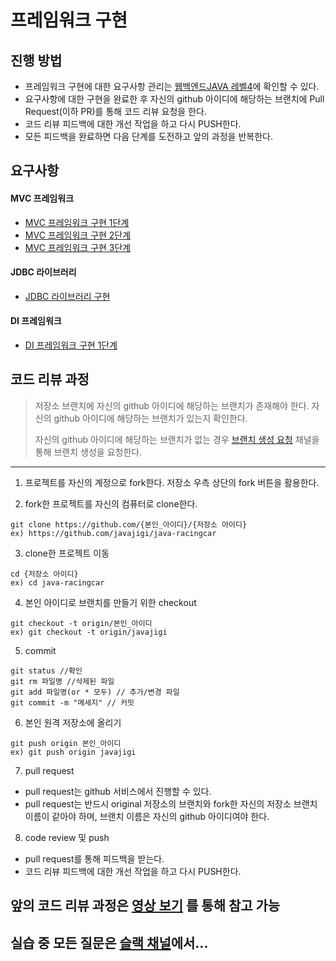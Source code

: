 # 프레임워크 구현
## 진행 방법
* 프레임워크 구현에 대한 요구사항 관리는 [웹백엔드JAVA 레벨4](https://nextstep.camp/courses/-KtTs-ZFzvIWITSLbp3r)에 확인할 수 있다.
* 요구사항에 대한 구현을 완료한 후 자신의 github 아이디에 해당하는 브랜치에 Pull Request(이하 PR)를 통해 코드 리뷰 요청을 한다.
* 코드 리뷰 피드백에 대한 개선 작업을 하고 다시 PUSH한다.
* 모든 피드백을 완료하면 다음 단계를 도전하고 앞의 과정을 반복한다.

## 요구사항
#### MVC 프레임워크
* [MVC 프레임워크 구현 1단계](https://nextstep.camp/courses/-KtTs-ZFzvIWITSLbp3r/-Kf9l9BNDgvymNo6IxDs/lessons)
* [MVC 프레임워크 구현 2단계](https://nextstep.camp/courses/-KtTs-ZFzvIWITSLbp3r/-Kf9lGDk0Vc5K7GvnqC3/lessons)
* [MVC 프레임워크 구현 3단계](https://nextstep.camp/courses/-KtTs-ZFzvIWITSLbp3r/-Kf9leY0VnZi2akOLdkW/lessons)

#### JDBC 라이브러리
* [JDBC 라이브러리 구현](https://nextstep.camp/courses/-KtTs-ZFzvIWITSLbp3r/-Kf9l9BNDgvymNo6IxDs/lessons)

#### DI 프레임워크
* [DI 프레임워크 구현 1단계](https://nextstep.camp/courses/-KtTs-ZFzvIWITSLbp3r/-Kf9qPOW42m1nnuoyvXz/lessons)

## 코드 리뷰 과정
> 저장소 브랜치에 자신의 github 아이디에 해당하는 브랜치가 존재해야 한다. 자신의 github 아이디에 해당하는 브랜치가 있는지 확인한다.
>
> 자신의 github 아이디에 해당하는 브랜치가 없는 경우 [브랜치 생성 요청](https://codesquad-members.slack.com/messages/C74HH4RJ8/) 채널을 통해 브랜치 생성을 요청한다.

----
1. 프로젝트를 자신의 계정으로 fork한다. 저장소 우측 상단의 fork 버튼을 활용한다.

2. fork한 프로젝트를 자신의 컴퓨터로 clone한다.
```
git clone https://github.com/{본인_아이디}/{저장소 아이디}
ex) https://github.com/javajigi/java-racingcar
```

3. clone한 프로젝트 이동
```
cd {저장소 아이디}
ex) cd java-racingcar
```

4. 본인 아이디로 브랜치를 만들기 위한 checkout
```
git checkout -t origin/본인_아이디
ex) git checkout -t origin/javajigi
```

5. commit
```
git status //확인
git rm 파일명 //삭제된 파일
git add 파일명(or * 모두) // 추가/변경 파일
git commit -m "메세지" // 커밋
```

6. 본인 원격 저장소에 올리기
```
git push origin 본인_아이디
ex) git push origin javajigi
```

7. pull request
* pull request는 github 서비스에서 진행할 수 있다.
* pull request는 반드시 original 저장소의 브랜치와 fork한 자신의 저장소 브랜치 이름이 같아야 하며, 브랜치 이름은 자신의 github 아이디여야 한다.

8. code review 및 push
* pull request를 통해 피드백을 받는다.
* 코드 리뷰 피드백에 대한 개선 작업을 하고 다시 PUSH한다.

## 앞의 코드 리뷰 과정은 [영상 보기](https://youtu.be/ZSZoaG0PqLg) 를 통해 참고 가능

## 실습 중 모든 질문은 [슬랙 채널](https://codesquad-members.slack.com/messages/C74FV4Q10/)에서...